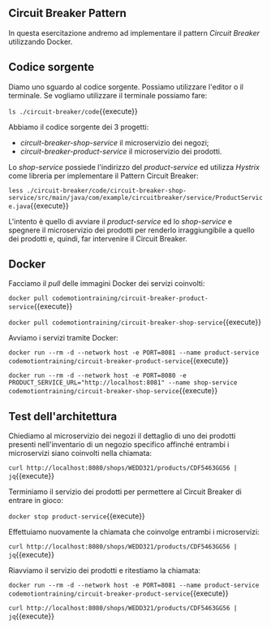## Circuit Breaker Pattern ##

In questa esercitazione andremo ad implementare il pattern *Circuit Breaker* utilizzando Docker.

## Codice sorgente

Diamo uno sguardo al codice sorgente. Possiamo utilizzare l'editor o il terminale.
Se vogliamo utilizzare il terminale possiamo fare:

`ls ./circuit-breaker/code`{{execute}}

Abbiamo il codice sorgente dei 3 progetti:
- *circuit-breaker-shop-service* il microservizio dei negozi;
- *circuit-breaker-product-service* il microservizio dei prodotti.

Lo *shop-service* possiede l'indirizzo del *product-service* ed utilizza *Hystrix* come libreria per implementare il Pattern Circuit Breaker:

`less ./circuit-breaker/code/circuit-breaker-shop-service/src/main/java/com/example/circuitbreaker/service/ProductService.java`{{execute}}

L'intento è quello di avviare il *product-service* ed lo *shop-service* e spegnere il microservizio dei prodotti per renderlo irraggiungibile a quello dei prodotti e, quindi, far intervenire il Circuit Breaker.


## Docker

Facciamo il _pull_ delle immagini Docker dei servizi coinvolti:

`docker pull codemotiontraining/circuit-breaker-product-service`{{execute}}

`docker pull codemotiontraining/circuit-breaker-shop-service`{{execute}}

Avviamo i servizi tramite Docker:

`docker run --rm -d --network host -e PORT=8081 --name product-service codemotiontraining/circuit-breaker-product-service`{{execute}}

`docker run --rm -d --network host -e PORT=8080 -e PRODUCT_SERVICE_URL="http://localhost:8081" --name shop-service codemotiontraining/circuit-breaker-shop-service`{{execute}}


## Test dell'architettura ##

Chiediamo al microservizio dei negozi il dettaglio di uno dei prodotti presenti nell'inventario di un negozio specifico affinché entrambi i microservizi siano coinvolti nella chiamata:

`curl http://localhost:8080/shops/WEDD321/products/CDF5463GG56 | jq`{{execute}}

Terminiamo il servizio dei prodotti per permettere al Circuit Breaker di entrare in gioco:

`docker stop product-service`{{execute}}

Effettuiamo nuovamente la chiamata che coinvolge entrambi i microservizi:

`curl http://localhost:8080/shops/WEDD321/products/CDF5463GG56 | jq`{{execute}}

Riavviamo il servizio dei prodotti e ritestiamo la chiamata:

`docker run --rm -d --network host -e PORT=8081 --name product-service codemotiontraining/circuit-breaker-product-service`{{execute}}

`curl http://localhost:8080/shops/WEDD321/products/CDF5463GG56 | jq`{{execute}}
